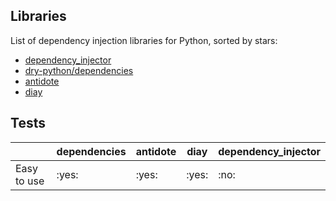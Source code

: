 

## Libraries

List of dependency injection libraries for Python, sorted by stars:

+ [dependency_injector](https://github.com/ets-labs/python-dependency-injector)
+ [dry-python/dependencies](https://dependencies.readthedocs.io/en/latest/usage.html)
+ [antidote](https://antidote.readthedocs.io/en/stable/tutorial.html)
+ [diay](https://github.com/anlutro/diay.py)

## Tests

|                 |dependencies|antidote|diay  |dependency_injector|
|-----------------|------------|--------|------|-------------------|
|Easy to use      | :yes:      | :yes:  |:yes: | :no: |
